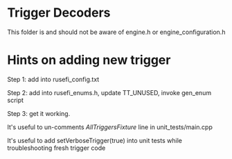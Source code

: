 # Trigger Decoders

This folder is and should not be aware of engine.h or engine_configuration.h

# Hints on adding new trigger

Step 1: add into rusefi_config.txt

Step 2: add into rusefi_enums.h, update TT_UNUSED, invoke gen_enum script

Step 3: get it working.

It's useful to un-comments *AllTriggersFixture* line in unit_tests/main.cpp

It's useful to add setVerboseTrigger(true) into unit tests while troubleshooting fresh trigger code